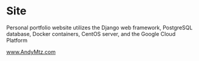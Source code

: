 # Site

Personal portfolio website utilizes the Django web framework, PostgreSQL database, Docker containers, CentOS server, and the Google Cloud Platform

www.AndyMtz.com
